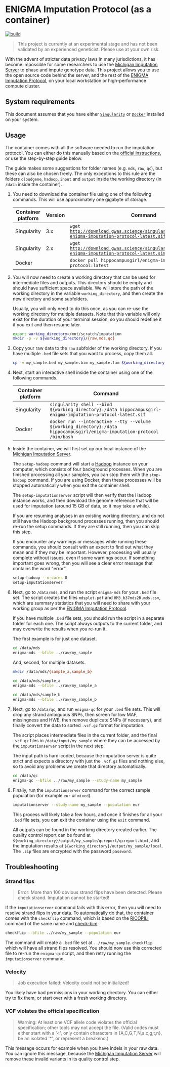 # ENIGMA Imputation Protocol (as a container)

[![build](https://github.com/HippocampusGirl/ENIGMAImputationProtocol/actions/workflows/build.yml/badge.svg)](https://github.com/HippocampusGirl/ENIGMAImputationProtocol/actions/workflows/build.yml)

> This project is currently at an experimental stage and has not been validated
> by an experienced geneticist. Please use at your own risk.

With the advent of stricter data privacy laws in many jurisdictions, it has
become impossible for some researchers to use the
[Michigan Imputation Server](https://imputationserver.readthedocs.io/en/latest/)
to phase and impute genotype data. This project allows you to use the open
source code behind the server, and the rest of the
[ENIGMA Imputation Protocol](https://enigma.ini.usc.edu/wp-content/uploads/2020/02/ENIGMA-1KGP_p3v5-Cookbook_20170713.pdf),
on your local workstation or high-performance compute cluster.

## System requirements

This document assumes that you have either
[`Singularity`](https://sylabs.io/guides/3.7/user-guide/quick_start.html) or
[`Docker`](https://docs.docker.com/engine/install/) installed on your system.

## Usage

The container comes with all the software needed to run the imputation protocol.
You can either do this manually based on the [official instructions](https://enigma.ini.usc.edu/wp-content/uploads/2020/02/ENIGMA-1KGP_p3v5-Cookbook_20170713.pdf), or use the
step-by-step guide below.

The guide makes some suggestions for folder names (e.g. `mds`, `raw`, `qc`),
but these can also be chosen freely. The only exceptions to this rule are the 
folders `cloudgene`, `hadoop`, `input` and `output` inside the working directory (in `/data` inside the container).

<ol>

<li>
<p>
You need to download the container file using one of the following commands.
This will use approximately one gigabyte of storage.
</p>
<table>
<thead>
  <tr>
    <th><b>Container platform</b></th>
    <th><b>Version</b></th>
    <th><b>Command</b></th>
  </tr>
</thead>
<tbody>
  <tr>
    <td>Singularity</td>
    <td>3.x</td>
    <td><code>wget <a href="http://download.gwas.science/singularity/hippocampusgirl-enigma-imputation-protocol-latest.sif">http://download.gwas.science/singularity/hippocampusgirl-enigma-imputation-protocol-latest.sif</code></a></td>
  </tr>
  <tr>
    <td>Singularity</td>
    <td>2.x</td>
    <td><code>wget <a href="http://download.gwas.science/singularity/hippocampusgirl-enigma-imputation-protocol-latest.simg">http://download.gwas.science/singularity/hippocampusgirl-enigma-imputation-protocol-latest.simg</code></a></td>
  </tr>
  <tr>
    <td>Docker</td>
    <td></td>
    <td><code>docker pull hippocampusgirl/enigma-imputation-protocol:latest</code></td>
  </tr>
</tbody>
</table>
</li>

<li>
<p>
You will now need to create a working directory that can be used for 
intermediate files and outputs. This directory should be empty and should have
sufficient space available. We will store the path of the working directory in
the variable <code>working_directory</code>, and then create the new directory
and some subfolders.
</p>
<p>
Usually, you will only need to do this once, as you can re-use the working
directory for multiple datasets. Note that this variable will only exist for
the duration of your terminal session, so you should redefine it if you exit 
and then resume later.
</p>

```bash
export working_directory=/mnt/scratch/imputation
mkdir -p -v ${working_directory}/{raw,mds,qc}
```

</li>

<li>
<p>
Copy your raw data to the <code>raw</code> subfolder of the working directory. If you
have multiple <code>.bed</code> file sets that you want to process, copy them all.
</p>

```bash
cp -v my_sample.bed my_sample.bim my_sample.fam ${working_directory}/raw
```

</li>

<li>
<p>
Next, start an interactive shell inside the container using one of the
following commands.
</p>
<table>
<thead>
  <tr>
    <th><b>Container platform</b></th>
    <th><b>Command</b></th>
  </tr>
</thead>
<tbody>
  <tr>
    <td>Singularity</td>
    <td><code>singularity shell --bind ${working_directory}:/data hippocampusgirl-enigma-imputation-protocol-latest.sif</code></td>
  </tr>
  <tr>
    <td>Docker</td>
    <td>
        <code>docker run --interactive --tty --volume ${working_directory}:/data hippocampusgirl/enigma-imputation-protocol /bin/bash</code>
    </td>
  </tr>
</tbody>
</table>
</li>

<li>
<p>
Inside the container, we will first set up our local instance of the
<a href="https://imputationserver.readthedocs.io/en/latest/">Michigan Imputation Server</a>.
</p>
<p>
The <code>setup-hadoop</code> command will start a <a href="https://hadoop.apache.org/">Hadoop</a> instance on your computer, which consists of four background processes. When you are finished processing all your samples, you can stop them with the  <code>stop-hadoop</code> command. If you are using Docker, then these processes will be stopped automatically when you exit the container shell.
</p>
<p>
The <code>setup-imputationserver</code> script will then verify that the Hadoop instance works, and then download the genome reference that will be used for imputation (around 15 GB of data, so it may take a while).
</p>
<p>
If you are resuming analyses in an existing working directory, and do not still have the Hadoop background processes running, then you should re-run the setup commands. If they are still running, then you can skip this step.
</p>
<p>
If you encounter any warnings or messages while running these commands, you should consult with an expert to find out what they mean and if they may be important. However, processing will usually complete without issues, even if some warnings occur. If something important goes wrong, then you will see a clear error message that contains the word "error".
</p>

```bash
setup-hadoop --n-cores 8
setup-imputationserver
```

</li>

<li>
<p>
Next, go to <code>/data/mds</code>, and run the script <code>enigma-mds</code> for your <code>.bed</code> file set. The script creates the files <code>mdsplot.pdf</code> and <code>HM3_b37mds2R.mds.csv</code>, which are summary statistics that you will need to share with your working group as per the <a href="https://enigma.ini.usc.edu/wp-content/uploads/2020/02/ENIGMA-1KGP_p3v5-Cookbook_20170713.pdf">ENIGMA Imputation Protocol</a>.
</p>
<p>
If you have multiple <code>.bed</code> file sets, you should run the script in a separate folder for each one. The script always outputs to the current folder, and may overwrite the results when you re-run it. 
</p>
<p>
The first example is for just one dataset.
</p>
  
```bash
cd /data/mds
enigma-mds --bfile ../raw/my_sample
```

<p>
And, second, for multiple datasets.
</p>
  
```bash
mkdir /data/mds/{sample_a,sample_b}
  
cd /data/mds/sample_a
enigma-mds --bfile ../raw/my_sample_a

cd /data/mds/sample_b
enigma-mds --bfile ../raw/my_sample_b
```
  
</li>

<li>
<p>
Next, go to <code>/data/qc</code>, and run <code>enigma-qc</code> for your 
<code>.bed</code> file sets. This will drop any strand ambiguous SNPs, then screen for low MAF, missingness and HWE, then remove duplicate SNPs (if
necessary), and finally convert the data to sorted <code>.vcf.gz</code>
format for imputation.
</p>
<p>
The script places intermediate files in the current folder, and the final
<code>.vcf.gz</code> files in <code>/data/input/my_sample</code> where
they can be accessed by the <code>imputationserver</code> script in the
next step. 
</p>
<p>
The input path is hard-coded, because the imputation server is quite strict and expects a directory with just the <code>.vcf.gz</code> files and nothing else, so to avoid any problems we create that directory automatically.
</p>

```bash
cd /data/qc
enigma-qc --bfile ../raw/my_sample --study-name my_sample
```

</li>

<li>
<p>
Finally, run the <code>imputationserver</code> command for the correct sample population
(for example <code>eur</code> or <code>mixed</code>).
</p>

```bash
imputationserver --study-name my_sample --population eur
```

<p>
This process will likely take a few hours, and once it finishes for all your
<code>.bed</code> file sets, you can exit the container using the
<code>exit</code> command.
</p>
<p>
All outputs can be found in the working directory created earlier. The quality
control report can be found at
<code>${working_directory}/output/my_sample/qcreport/qcreport.html</code>, and
the imputation results at
<code>${working_directory}/output/my_sample/local</code>. The <code>.zip</code>
files are encrypted with the password <code>password</code>.
</p>
</li>

</ol>

## Troubleshooting

### Strand flips

> Error: More than 100 obvious strand flips have been detected. Please check
> strand. Imputation cannot be started!

If the `imputationserver` command fails with this error, then you will need to
resolve strand flips in your data. To automatically do that, the container comes
with the `checkflip` command, which is based on the
[RICOPILI](https://sites.google.com/a/broadinstitute.org/ricopili/) command of
the same name and [check-bim](https://www.well.ox.ac.uk/~wrayner/tools/).

```bash
checkflip --bfile ../raw/my_sample --population eur
```

The command will create a `.bed` file set at `../raw/my_sample.checkflip` which
will have all strand flips resolved. You should now use this corrected file to
re-run the `enigma-qc` script, and then retry running the `imputationserver`
command.

### Velocity

> Job execution failed: Velocity could not be initialized!

You likely have bad permissions in your working directory. You can either try to
fix them, or start over with a fresh working directory.

### VCF violates the official specification

> Warning: At least one VCF allele code violates the official specification;
> other tools may not accept the file.  (Valid codes must either start with a
> '<', only contain characters in {A,C,G,T,N,a,c,g,t,n}, be an isolated '*',
> or represent a breakend.)

This message occurs for example when you have indels in your raw data. You can
ignore this message, because the
[Michigan Imputation Server](https://imputationserver.readthedocs.io/en/latest/)
will remove these invalid variants in its quality control step.
